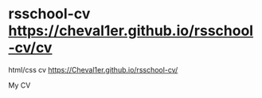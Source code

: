 # rsschool-cv https://cheval1er.github.io/rsschool-cv/cv

html/css cv
https://Cheval1er.github.io/rsschool-cv/

My CV
